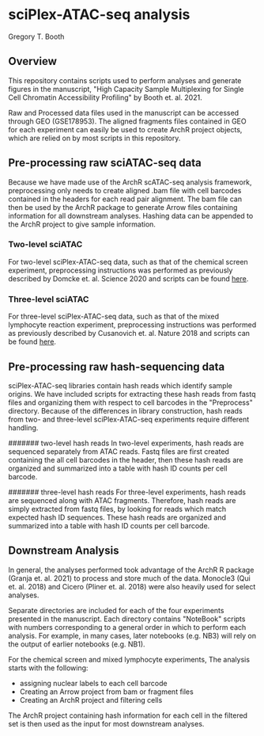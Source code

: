 # sciPlex-ATAC-seq analysis

Gregory T. Booth


## Overview 

This repository contains scripts used to perform analyses and generate figures in the manuscript, "High Capacity Sample Multiplexing for Single Cell Chromatin Accessibility Profiling" by Booth et. al. 2021. 

Raw and Processed data files used in the manuscript can be accessed through GEO (GSE178953). The aligned fragments files contained in GEO for each experiment can easily be used to create ArchR project objects, which are relied on by most scripts in this repository.  


## Pre-processing raw sciATAC-seq data 

Because we have made use of the ArchR scATAC-seq analysis framework, preprocessing only needs to create aligned .bam file with cell barcodes contained in the headers for each read pair alignment. The bam file can then be used by the ArchR package to generate Arrow files containing information for all downstream analyses. Hashing data can be appended to the ArchR project to give sample information.

### Two-level sciATAC

For two-level sciPlex-ATAC-seq data, such as that of the chemical screen experiment, preprocessing instructions was performed as previously described by Domcke et. al. Science 2020 and scripts can be found [here](https://github.com/shendurelab/fly-atac).

### Three-level sciATAC

For three-level sciPlex-ATAC-seq data, such as that of the mixed lymphocyte reaction experiment,  preprocessing instructions was performed as previously described by Cusanovich et. al. Nature 2018 and scripts can be found [here](https://github.com/shendurelab/human-atac).


## Pre-processing raw hash-sequencing data

sciPlex-ATAC-seq libraries contain hash reads which identify sample origins. We have included scripts for extracting these hash reads from fastq files and organizing them with respect to cell barcodes in the "Preprocess" directory. Because of the differences in library construction, hash reads from two- and three-level sciPlex-ATAC-seq experiments require different handling.

####### two-level hash reads
In two-level experiments, hash reads are sequenced separately from ATAC reads. Fastq files are first created containing the all cell barcodes in the header, then these hash reads are organized and summarized into a table with hash ID counts per cell barcode. 

####### three-level hash reads
For three-level experiments, hash reads are sequenced along with ATAC fragments. Therefore, hash reads are simply extracted from fastq files, by looking for reads which match expected hash ID sequences. These hash reads are organized and summarized into a table with hash ID counts per cell barcode. 


## Downstream Analysis 

In general, the analyses performed took advantage of the ArchR R package (Granja et. al. 2021) to process and store much of the data. Monocle3 (Qui et. al. 2018) and Cicero (Pliner et. al. 2018) were also heavily used for select analyses.

Separate directories are included for each of the four experiments presented in the manuscript. Each directory contains "NoteBook" scripts with numbers corresponding to a general order in which to perform each analysis. For example, in many cases, later notebooks (e.g. NB3) will rely on the output of earlier notebooks (e.g. NB1). 

For the chemical screen and mixed lymphocyte experiments, The analysis starts with the following: 
- assigning nuclear labels to each cell barcode
- Creating an Arrow project from bam or fragment files
- Creating an ArchR project and filtering cells

The ArchR project containing hash information for each cell in the filtered set is then used as the input for most downstream analyses. 
